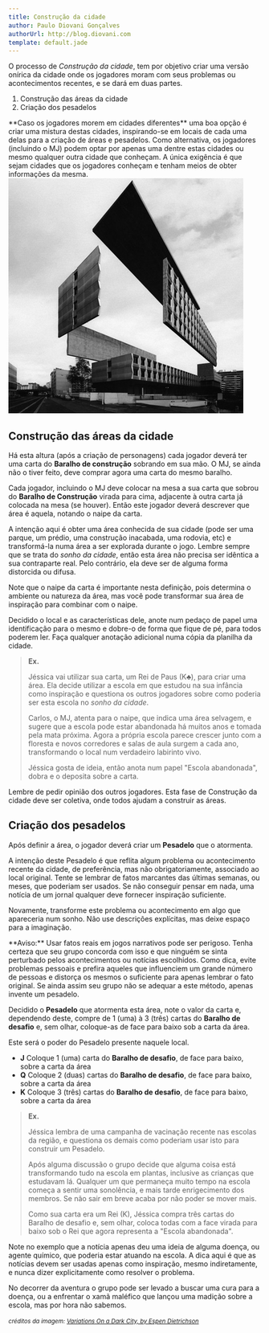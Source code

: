 ```yaml
---
title: Construção da cidade
author: Paulo Diovani Gonçalves
authorUrl: http://blog.diovani.com
template: default.jade
---
```


O processo de _Construção da cidade_, tem por objetivo criar uma versão onírica da cidade onde os jogadores moram com seus problemas ou acontecimentos recentes, e se dará em duas partes.

1. Construção das áreas da cidade
2. Criação dos pesadelos

<div class="well">
    **Caso os jogadores morem em cidades diferentes** uma boa opção é criar uma mistura destas cidades, inspirando-se em locais de cada uma delas para a criação de áreas e pesadelos. Como alternativa, os jogadores (incluindo o MJ) podem optar por apenas uma dentre estas cidades ou mesmo qualquer outra cidade que conheçam.
    A única exigência é que sejam cidades que os jogadores conheçam e tenham meios de obter informações da mesma.
</div>

<img class="img-responsive img-circle" src="img/variations-on-a-dark-city.jpg" alt="variations-on-a-dark-city">

## Construção das áreas da cidade

Há esta altura (após a criação de personagens) cada jogador deverá ter uma carta do **Baralho de construção** sobrando em sua mão. O MJ, se ainda não o tiver feito, deve comprar agora uma carta do mesmo baralho.

Cada jogador, incluindo o MJ deve colocar na mesa a sua carta que sobrou do **Baralho de Construção** virada para cima, adjacente à outra carta já colocada na mesa (se houver). Então este jogador deverá descrever que área é aquela, notando o naipe da carta.

A intenção aqui é obter uma área conhecida de sua cidade (pode ser uma parque, um prédio, uma construção inacabada, uma rodovia, etc) e transformá-la numa área a ser explorada durante o jogo. Lembre sempre que se trata do _sonho da cidade_, então esta área não precisa ser idêntica a sua contraparte real. Pelo contrário, ela deve ser de alguma forma distorcida ou difusa.

Note que o naipe da carta é importante nesta definição, pois determina o ambiente ou natureza da área, mas você pode transformar sua área de inspiração para combinar com o naipe.

Decidido o local e as características dele, anote num pedaço de papel uma identificação para o mesmo e dobre-o de forma que fique de pé, para todos poderem ler. Faça qualquer anotação adicional numa cópia da planilha da cidade.

> **Ex.**
>
> Jéssica vai utilizar sua carta, um Rei de Paus (K♣), para criar uma área. Ela decide utilizar a escola em que estudou na sua infância como inspiração e questiona os outros jogadores sobre como poderia ser esta escola no _sonho da cidade_.
>
> Carlos, o MJ, atenta para o naipe, que indica uma área selvagem, e sugere que a escola pode estar abandonada há muitos anos e tomada pela mata próxima. Agora a própria escola parece crescer junto com a floresta e novos corredores e salas de aula surgem a cada ano, transformando o local num verdadeiro labirinto vivo.
>
> Jéssica gosta de ideia, então anota num papel "Escola abandonada", dobra e o deposita sobre a carta.

Lembre de pedir opinião dos outros jogadores. Esta fase de Construção da cidade deve ser coletiva, onde todos ajudam a construir as áreas.

## Criação dos pesadelos

Após definir a área, o jogador deverá criar um **Pesadelo** que o atormenta.

A intenção deste Pesadelo é que reflita algum problema ou acontecimento recente da cidade, de preferência, mas não obrigatoriamente, associado ao local original. Tente se lembrar de fatos marcantes das últimas semanas, ou meses, que poderiam ser usados. Se não conseguir pensar em nada, uma notícia de um jornal qualquer deve fornecer inspiração suficiente.

Novamente, transforme este problema ou acontecimento em algo que apareceria num sonho. Não use descrições explícitas, mas deixe espaço para a imaginação.

<div class="well">
    **Aviso:**
    Usar fatos reais em jogos narrativos pode ser perigoso. Tenha certeza que seu grupo concorda com isso e que ninguém se sinta perturbado pelos acontecimentos ou notícias escolhidos. Como dica, evite problemas pessoais e prefira aqueles que influenciem um grande número de pessoas e distorça os mesmos o suficiente para apenas lembrar o fato original.
    Se ainda assim seu grupo não se adequar a este método, apenas invente um pesadelo.
</div>

Decidido o **Pesadelo** que atormenta esta área, note o valor da carta e, dependendo deste, compre de 1 (uma) à 3 (três) cartas do **Baralho de desafio** e, sem olhar, coloque-as de face para baixo sob a carta da área.

Este será o poder do Pesadelo presente naquele local.

* **J** Coloque 1 (uma) carta do **Baralho de desafio**, de face para baixo, sobre a carta da área
* **Q** Coloque 2 (duas) cartas do **Baralho de desafio**, de face para baixo, sobre a carta da área
* **K** Coloque 3 (três) cartas do **Baralho de desafio**, de face para baixo, sobre a carta da área

> **Ex.**
>
> Jéssica lembra de uma campanha de vacinação recente nas escolas da região, e questiona os demais como poderiam usar isto para construir um Pesadelo.
>
> Após alguma discussão o grupo decide que alguma coisa está transformando tudo na escola em plantas, inclusive as crianças que estudavam lá. Qualquer um que permaneça muito tempo na escola começa a sentir uma sonolência, e mais tarde enrigecimento dos membros. Se não sair em breve acaba por não poder se mover mais.
>
> Como sua carta era um Rei (K), Jéssica compra três cartas do Baralho de desafio e, sem olhar, coloca todas com a face virada para baixo sob o Rei que agora representa a "Escola abandonada".

Note no exemplo que a notícia apenas deu uma ideia de alguma doença, ou agente químico, que poderia estar atuando na escola. A dica aqui é que as notícias devem ser usadas apenas como inspiração, mesmo indiretamente, e nunca dizer explicitamente como resolver o problema.

No decorrer da aventura o grupo pode ser levado a buscar uma cura para a doença, ou a enfrentar o xamã maléfico que lançou uma madição sobre a escola, mas por hora não sabemos.

<small>_créditos da imagem: [Variations On a Dark City, by Espen Dietrichson](http://www.dezeen.com/2012/09/22/variations-on-a-dark-city-by-espen-dietrichson/)_</small>
